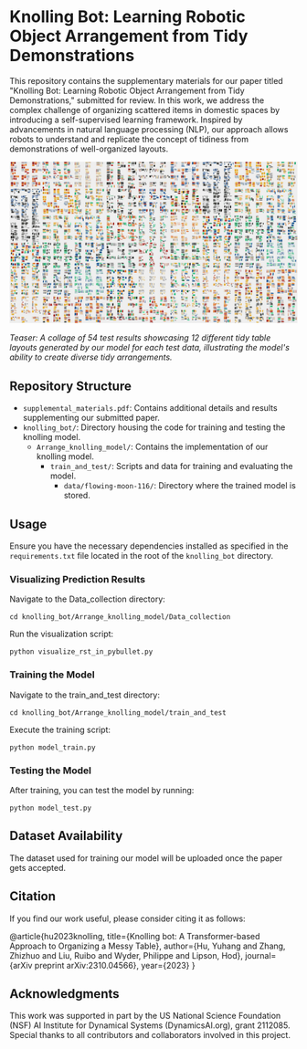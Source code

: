 # Knolling Bot: Learning Robotic Object Arrangement from Tidy Demonstrations

This repository contains the supplementary materials for our paper titled "Knolling Bot: Learning Robotic Object Arrangement from Tidy Demonstrations," submitted for review. In this work, we address the complex challenge of organizing scattered items in domestic spaces by introducing a self-supervised learning framework. Inspired by advancements in natural language processing (NLP), our approach allows robots to understand and replicate the concept of tidiness from demonstrations of well-organized layouts.

![Teaser Image](image.jpg)

*Teaser: A collage of 54 test results showcasing 12 different tidy table layouts generated by our model for each test data, illustrating the model's ability to create diverse tidy arrangements.*

## Repository Structure

- `supplemental_materials.pdf`: Contains additional details and results supplementing our submitted paper.
- `knolling_bot/`: Directory housing the code for training and testing the knolling model.
  - `Arrange_knolling_model/`: Contains the implementation of our knolling model.
    - `train_and_test/`: Scripts and data for training and evaluating the model.
      - `data/flowing-moon-116/`: Directory where the trained model is stored.

## Usage
Ensure you have the necessary dependencies installed as specified in the `requirements.txt` file located in the root of the `knolling_bot` directory.

### Visualizing Prediction Results

Navigate to the Data_collection directory:

```
cd knolling_bot/Arrange_knolling_model/Data_collection
```
Run the visualization script:
```
python visualize_rst_in_pybullet.py
```

### Training the Model

Navigate to the train_and_test directory:
```
cd knolling_bot/Arrange_knolling_model/train_and_test
```
Execute the training script:
```
python model_train.py
```
### Testing the Model
After training, you can test the model by running:
```
python model_test.py
```

## Dataset Availability
The dataset used for training our model will be uploaded once the paper gets accepted.

## Citation

If you find our work useful, please consider citing it as follows:

@article{hu2023knolling,
  title={Knolling bot: A Transformer-based Approach to Organizing a Messy Table},
  author={Hu, Yuhang and Zhang, Zhizhuo and Liu, Ruibo and Wyder, Philippe and Lipson, Hod},
  journal={arXiv preprint arXiv:2310.04566},
  year={2023}
}

## Acknowledgments

This work was supported in part by the US National Science Foundation (NSF) AI Institute for Dynamical Systems (DynamicsAI.org), grant 2112085. Special thanks to all contributors and collaborators involved in this project.
